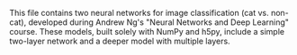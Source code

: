 
This file contains two neural networks for image classification (cat vs. non-cat), developed during Andrew Ng's "Neural Networks and Deep Learning" course. 
These models, built solely with NumPy and h5py, include a simple two-layer network and a deeper model with multiple layers.
